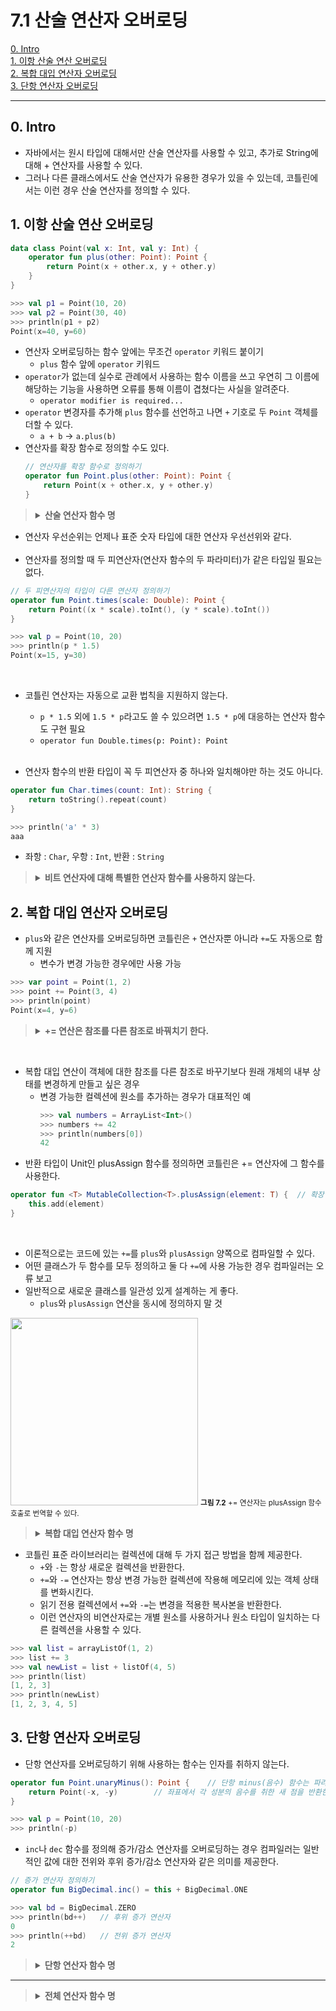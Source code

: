 # 7.1 산술 연산자 오버로딩

[0. Intro](#0-Intro)  
[1. 이항 산술 연산 오버로딩](#1-이항-산술-연산-오버로딩)  
[2. 복합 대입 연산자 오버로딩](#2-복합-대입-연산자-오버로딩)  
[3. 단항 연산자 오버로딩](#3-단항-연산자-오버로딩)

---

## 0. Intro
* 자바에서는 원시 타입에 대해서만 산술 연산자를 사용할 수 있고, 추가로 String에 대해 + 연산자를 사용할 수 있다.
* 그러나 다른 클래스에서도 산술 연산자가 유용한 경우가 있을 수 있는데, 코틀린에서는 이런 경우 산술 연산자를 정의할 수 있다.

## 1. 이항 산술 연산 오버로딩

```kotlin
data class Point(val x: Int, val y: Int) {
    operator fun plus(other: Point): Point {
        return Point(x + other.x, y + other.y)
    }
}
```
```kotlin
>>> val p1 = Point(10, 20)
>>> val p2 = Point(30, 40)
>>> println(p1 + p2)
Point(x=40, y=60)
```
* 연산자 오버로딩하는 함수 앞에는 무조건 `operator` 키워드 붙이기
  * `plus` 함수 앞에 `operator` 키워드
* `operator`가 없는데 실수로 관례에서 사용하는 함수 이름을 쓰고 우연히 그 이름에 해당하는 기능을 사용하면 오류를 통해 이름이 겹쳤다는 사실을 알려준다.
  * `operator modifier is required...`
* `operator` 변경자를 추가해 `plus` 함수를 선언하고 나면 `+` 기호로 두 `Point` 객체를 더할 수 있다.
  * `a + b` → `a.plus(b)`
* 연산자를 확장 함수로 정의할 수도 있다.
    ```kotlin
    // 연산자를 확장 함수로 정의하기
    operator fun Point.plus(other: Point): Point {
        return Point(x + other.x, y + other.y)
    }
    ```


> <details><summary style="font-weight: bold">산술 연산자 함수 명</summary>
>
> ### 산술 연산자
> | 함수 이름            | 식   |
> |------------------|-----|
> | `plus`           | `+` |
> | `minus`          | `-` |
> | `times`          | `*` |
> | `div`            | `/` |
> | `rem`(remainder) | `%` |
>
> </details>

* 연산자 우선순위는 언제나 표준 숫자 타입에 대한 연산자 우선선위와 같다.
<br><br>
* 연산자를 정의할 때 두 피연산자(연산자 함수의 두 파라미터)가 같은 타입일 필요는 없다.
```kotlin
// 두 피연산자의 타입이 다른 연산자 정의하기
operator fun Point.times(scale: Double): Point {
    return Point((x * scale).toInt(), (y * scale).toInt())
}
```
```kotlin
>>> val p = Point(10, 20)
>>> println(p * 1.5)
Point(x=15, y=30)
```
<br>

* 코틀린 연산자는 자동으로 교환 법칙을 지원하지 않는다.
  * `p * 1.5` 외에 `1.5 * p`라고도 쓸 수 있으려면 `1.5 * p`에 대응하는 연산자 함수도 구현 필요
  * `operator fun Double.times(p: Point): Point`
<br><br>

* 연산자 함수의 반환 타입이 꼭 두 피연산자 중 하나와 일치해야만 하는 것도 아니다.
```kotlin
operator fun Char.times(count: Int): String {
    return toString().repeat(count)
}
```
```kotlin
>>> println('a' * 3)
aaa
```
* 좌항 : `Char`, 우항 : `Int`, 반환 : `String`

> <details><summary style="font-weight: bold">비트 연산자에 대해 특별한 연산자 함수를 사용하지 않는다.</summary>
> 
> * 코틀린은 표준 숫자 타입에 대해 비트 연산자를 정의하지 않는다. 따라서 커스텀 타입에서 비트 연산자를 정의할 수도 없다. 
> * 대신에 중위 연산자 표기법을 지원하는 일반 함수를 사용해 비트 연산을 수행한다. 커스텀 타입에서도 그와 비슷한 함수를 정의해 사용할 수 있다.
> 
> ### 코틀린에서 비트 연산을 수행하는 함수
> | 코틀린 함수 | 연산 설명                  | 자바 연산자 |
> |-------------|----------------------------|--------|
> | `shl`       | 왼쪽 시프트                | `<<`   |
> | `shr`       | 오른쪽 시프트 (부호 비트 유지) | `>>`   |
> | `ushr`      | 오른쪽 시프트 (0으로 부호 비트 설정) | `>>>`  |
> | `and`       | 비트 곱                    | `&`    |
> | `or`        | 비트 합                    | `\|`   |
> | `xor`       | 비트 배타 합               | `^`    |
> | `inv`       | 비트 반전                  | `~`    |
> </details>


## 2. 복합 대입 연산자 오버로딩

* `plus`와 같은 연산자를 오버로딩하면 코틀린은 `+` 연산자뿐 아니라 `+=`도 자동으로 함께 지원
  * 변수가 변경 가능한 경우에만 사용 가능
```kotlin
>>> var point = Point(1, 2)
>>> point += Point(3, 4)
>>> println(point)
Point(x=4, y=6)
```

> <details><summary style="font-weight: bold">+= 연산은 참조를 다른 참조로 바꿔치기 한다.</summary>
> 
> 1. `point += Point(3, 4)`는 `point = point + Point(3, 4)`와 같다.
> 2. `point + Point(3, 4)`는 새로운 Point 객체를 반환
> 3. 대입이 이뤄지면 point 변수는 새로운 Point 객체를 가리키게 된다.
> </details>
<br>

* 복합 대입 연산이 객체에 대한 참조를 다른 참조로 바꾸기보다 원래 개체의 내부 상태를 변경하게 만들고 싶은 경우
  * 변경 가능한 컬렉션에 원소를 추가하는 경우가 대표적인 예
    ```kotlin
    >>> val numbers = ArrayList<Int>()
    >>> numbers += 42
    >>> println(numbers[0])
    42
    ```
* 반환 타입이 Unit인 plusAssign 함수를 정의하면 코틀린은 += 연산자에 그 함수를 사용한다.
```kotlin
operator fun <T> MutableCollection<T>.plusAssign(element: T) {  // 확장 함수로 정의
    this.add(element)
}
```
<br>

* 이론적으로는 코드에 있는 `+=`를 `plus`와 `plusAssign` 양쪽으로 컴파일할 수 있다.
* 어떤 클래스가 두 함수를 모두 정의하고 둘 다 `+=`에 사용 가능한 경우 컴파일러는 오류 보고
* 일반적으로 새로운 클래스를 일관성 있게 설계하는 게 좋다.
  * `plus`와 `plusAssign` 연산을 동시에 정의하지 말 것

<img src="https://github.com/user-attachments/assets/7e471b71-f2a3-40a1-b094-e74c02422b56" width="300px">
<small><strong>그림 7.2</strong> += 연산자는 plusAssign 함수 호출로 번역할 수 있다.</small>

> <details><summary style="font-weight: bold">복합 대입 연산자 함수 명</summary>
> 
> ### 복합 대입 연산자
> | 함수 이름      | 식    |
> |----------------|------|
> | `plusAssign`   | `+=` |
> | `minusAssign`  | `-=` |
> | `timesAssign`  | `*=` |
> | `divAssign`    | `/=` |
> | `remAssign`    | `%=` |
>
> </details>
* 코틀린 표준 라이브러리는 컬렉션에 대해 두 가지 접근 방법을 함께 제공한다.
  * `+`와 `-`는 항상 새로운 컬렉션을 반환한다.
  * `+=`와 `-=` 연산자는 항상 변경 가능한 컬렉션에 작용해 메모리에 있는 객체 상태를 변화시킨다.
  * 읽기 전용 컬렉션에서 `+=`와 `-=`는 변경을 적용한 복사본을 반환한다.
  * 이런 연산자의 비연산자로는 개별 원소를 사용하거나 원소 타입이 일치하는 다른 컬렉션을 사용할 수 있다.
```kotlin
>>> val list = arrayListOf(1, 2)
>>> list += 3
>>> val newList = list + listOf(4, 5)
>>> println(list)
[1, 2, 3]
>>> println(newList)
[1, 2, 3, 4, 5]
```

## 3. 단항 연산자 오버로딩

* 단항 연산자를 오버로딩하기 위해 사용하는 함수는 인자를 취하지 않는다.
```kotlin
operator fun Point.unaryMinus(): Point {    // 단항 minus(음수) 함수는 파라미터가 없다.
    return Point(-x, -y)        // 좌표에서 각 성분의 음수를 취한 새 점을 반환한다.
}
```
```kotlin
>>> val p = Point(10, 20)
>>> println(-p)
```

* `inc`나 `dec` 함수를 정의해 증가/감소 연산자를 오버로딩하는 경우 컴파일러는 일반적인 값에 대한 전위와 후위 증가/감소 연산자와 같은 의미를 제공한다.
```kotlin
// 증가 연산자 정의하기
operator fun BigDecimal.inc() = this + BigDecimal.ONE
```
```kotlin
>>> val bd = BigDecimal.ZERO
>>> println(bd++)   // 후위 증가 연산자
0
>>> println(++bd)   // 전위 증가 연산자
2
```

> <details><summary style="font-weight: bold">단항 연산자 함수 명</summary>
>
> ### 단항 연산자
> | 함수 이름      | 식            |
> |----------------|--------------|
> | `unaryPlus`    | `+a`         |
> | `unaryMinus`   | `-a`         |
> | `not`          | `!a`         |
> | `inc`          | `a++`, `++a` |
> | `dec`          | `a--`, `--a` |
> </details>

---
> <details><summary style="font-weight: bold">전체 연산자 함수 명</summary>
>
> ### 산술 연산자
> | 함수 이름            | 식   |
> |------------------|-----|
> | `plus`           | `+` |
> | `minus`          | `-` |
> | `times`          | `*` |
> | `div`            | `/` |
> | `rem`(remainder) | `%` |
>
> ### 비교 연산자
> | 함수 이름      | 식                    |
> |----------------|----------------------|
> | `compareTo`    | `>`, `<`, `>=`, `<=` |
> | `equals`       | `==`, `!=`           |
>
> ### 단항 연산자
> | 함수 이름      | 식            |
> |----------------|--------------|
> | `unaryPlus`    | `+a`         |
> | `unaryMinus`   | `-a`         |
> | `not`          | `!a`         |
> | `inc`          | `a++`, `++a` |
> | `dec`          | `a--`, `--a` |
>
> ### 인덱스 연산자
> | 함수 이름      | 식              |
> |----------------|----------------|
> | `get`          | `[]` (배열 접근)   |
> | `set`          | `[]` (배열 값 변경) |
>
> ### 호출 연산자
> | 함수 이름      | 식    |
> |----------------|------|
> | `invoke`       | `()` |
>
> ### 복합 대입 연산자
> | 함수 이름      | 식    |
> |----------------|------|
> | `plusAssign`   | `+=` |
> | `minusAssign`  | `-=` |
> | `timesAssign`  | `*=` |
> | `divAssign`    | `/=` |
> | `remAssign`    | `%=` |
>
> ### 기타 연산자
> | 함수 이름      | 식             |
> |----------------|---------------|
> | `contains`     | `in`, `!in`   |
> | `getValue`     | 프로퍼티 위임 (get) |
> | `setValue`     | 프로퍼티 위임 (set) |
>
> </details>















